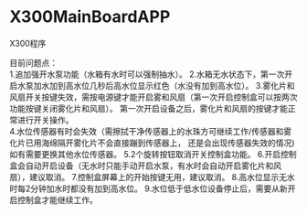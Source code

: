 # X300MainBoardAPP
X300程序

目前问题点：	
	1.追加强开水泵功能（水箱有水时可以强制抽水）。
	2.水箱无水状态下，第一次开启水泵加水加到高水位几秒后高水位显示红色（水没有加到高水位）。
	3.雾化片和风扇开关按键失效，需按电源键才能开启雾和风扇（第一次开启控制盒可以按两次功能按键关闭雾化片和风扇）。
	   第一次开启设备之后，雾化片和风扇的按键才能正常进行开关操作。   
	4.水位传感器有时会失效（需擦拭干净传感器上的水珠方可继续工作/传感器和雾化片已用海绵隔开雾化片不会直接蹦到传感器上，
	   还是会出现传感器失效的情况)如有需要更换其他水位传感器。
	5.2个旋转按钮取消开关控制盒功能。
	6.开启控制盒会自动开启设备（无水时只能手动开启水泵，有水时会自动开启雾化片和风扇），建议取消。
	7.控制盒屏幕上的开始按键无用，建议取消。
	8.高水位显示无水时每2分钟加水时都没有加到高水位。
	9.水位低于低水位设备停止后，需要从新开启控制盒才能继续工作。

